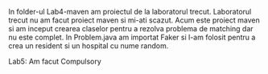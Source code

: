 In folder-ul Lab4-maven am proiectul de la laboratorul trecut. Laboratorul trecut nu am facut proiect maven si mi-ati scazut. Acum este proiect maven si am inceput crearea claselor pentru a rezolva problema de matching dar nu este complet. In Problem.java am importat Faker si l-am folosit pentru a crea un resident si un hospital cu nume random.

Lab5: Am facut Compulsory
